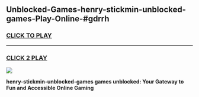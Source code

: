 
## Unblocked-Games-henry-stickmin-unblocked-games-Play-Online-#gdrrh
<h3>
<a href="https://premium.freeplayer.one?title=henry-stickmin-unblocked-games&ref=27F">CLICK TO PLAY</a></h3>
<hr>

<h3>
<a href="https://premium.freeplayer.one?title=henry-stickmin-unblocked-games&ref=27F">CLICK 2 PLAY</a>
  
</h3>

<a href="https://premium.freeplayer.one?title=henry-stickmin-unblocked-games&ref=27F"><img src="https://clearcache.store/games.png"></a>


**henry-stickmin-unblocked-games games unblocked: Your Gateway to Fun and Accessible Online Gaming**
